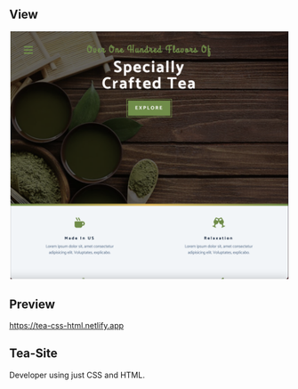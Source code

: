 ## View


<p align="center">
  <img src="https://github.com/JorgeFPeres/CSS-HTML_Site/blob/main/images/img.png?raw=true" alt="Sublime's custom image" width= "500px"/>
</p>


## Preview

https://tea-css-html.netlify.app

## Tea-Site

Developer using just CSS and HTML.


